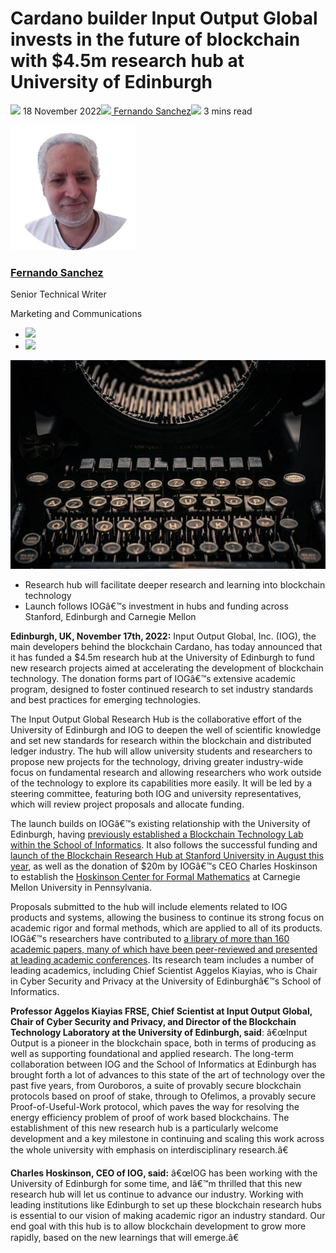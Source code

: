 # Cardano builder Input Output Global invests in the future of blockchain with $4.5m research hub at University of Edinburgh
![](img/2022-11-18-cardano-builder-input-output-global-invests-in-the-future-of-blockchain-with-4-5m-research-hub-at-university-of-edinburgh.002.png) 18 November 2022![](img/2022-11-18-cardano-builder-input-output-global-invests-in-the-future-of-blockchain-with-4-5m-research-hub-at-university-of-edinburgh.002.png)[ Fernando Sanchez](/en/blog/authors/fernando-sanchez/page-1/)![](img/2022-11-18-cardano-builder-input-output-global-invests-in-the-future-of-blockchain-with-4-5m-research-hub-at-university-of-edinburgh.003.png) 3 mins read

![Fernando Sanchez](img/2022-11-18-cardano-builder-input-output-global-invests-in-the-future-of-blockchain-with-4-5m-research-hub-at-university-of-edinburgh.004.png)[](/en/blog/authors/fernando-sanchez/page-1/)
### [**Fernando Sanchez**](/en/blog/authors/fernando-sanchez/page-1/)
Senior Technical Writer

Marketing and Communications

- ![](img/2022-11-18-cardano-builder-input-output-global-invests-in-the-future-of-blockchain-with-4-5m-research-hub-at-university-of-edinburgh.005.png)[](mailto:fernando.sanchez@iohk.io "Email")
- ![](img/2022-11-18-cardano-builder-input-output-global-invests-in-the-future-of-blockchain-with-4-5m-research-hub-at-university-of-edinburgh.006.png)[](https://www.linkedin.com/in/linkedinsanchezf/ "LinkedIn")

![Cardano builder Input Output Global invests in the future of blockchain with $4.5m research hub at University of Edinburgh](img/2022-11-18-cardano-builder-input-output-global-invests-in-the-future-of-blockchain-with-4-5m-research-hub-at-university-of-edinburgh.007.jpeg)

- Research hub will facilitate deeper research and learning into blockchain technology
- Launch follows IOGâ€™s investment in hubs and funding across Stanford, Edinburgh and Carnegie Mellon

**Edinburgh, UK, November 17th, 2022:** Input Output Global, Inc. (IOG), the main developers behind the blockchain Cardano, has today announced that it has funded a $4.5m research hub at the University of Edinburgh to fund new research projects aimed at accelerating the development of blockchain technology. The donation forms part of IOGâ€™s extensive academic program, designed to foster continued research to set industry standards and best practices for emerging technologies. 

The Input Output Global Research Hub is the collaborative effort of the University of Edinburgh and IOG to deepen the well of scientific knowledge and set new standards for research within the blockchain and distributed ledger industry. The hub will allow university students and researchers to propose new projects for the technology, driving greater industry-wide focus on fundamental research and allowing researchers who work outside of the technology to explore its capabilities more easily. It will be led by a steering committee, featuring both IOG and university representatives, which will review project proposals and allocate funding. 

The launch builds on IOGâ€™s existing relationship with the University of Edinburgh, having [previously established a Blockchain Technology Lab within the School of Informatics](https://www.ed.ac.uk/informatics/news-events/stories/2017/beyond-bitcoiniohk-and-university-of-edinburgh). It also follows the successful funding and [launch of the Blockchain Research Hub at Stanford University in August this year](https://iohk.io/en/blog/posts/2022/08/30/input-output-global-s-4-5m-blockchain-research-hub-at-stanford-university/), as well as the donation of $20m by IOGâ€™s CEO Charles Hoskinson to establish the [Hoskinson Center for Formal Mathematics](https://www.cmu.edu/news/stories/archives/2021/september/hoskinson-center-for-formal-mathematics.html) at Carnegie Mellon University in Pennsylvania.

Proposals submitted to the hub will include elements related to IOG products and systems, allowing the business to continue its strong focus on academic rigor and formal methods, which are applied to all of its products. IOGâ€™s researchers have contributed to [a library of more than 160 academic papers, many of which have been peer-reviewed and presented at leading academic conferences](https://iohk.io/en/research/library/). Its research team includes a number of leading academics, including Chief Scientist Aggelos Kiayias, who is Chair in Cyber Security and Privacy at the University of Edinburghâ€™s School of Informatics. 

**Professor Aggelos Kiayias FRSE, Chief Scientist at Input Output Global, Chair of Cyber Security and Privacy, and Director of the Blockchain Technology Laboratory at the University of Edinburgh, said**: â€œInput Output is a pioneer in the blockchain space, both in terms of producing as well as supporting foundational and applied research. The long-term collaboration between IOG and the School of Informatics at Edinburgh has brought forth a lot of advances to this state of the art of technology over the past five years, from Ouroboros, a suite of provably secure blockchain protocols based on proof of stake, through to Ofelimos, a provably secure Proof-of-Useful-Work protocol, which paves the way for resolving the energy efficiency problem of proof of work based blockchains. The establishment of this new research hub is a particularly welcome development and a key milestone in continuing and scaling this work across the whole university with emphasis on interdisciplinary research.â€

**Charles Hoskinson, CEO of IOG, said:** â€œIOG has been working with the University of Edinburgh for some time, and Iâ€™m thrilled that this new research hub will let us continue to advance our industry. Working with leading institutions like Edinburgh to set up these blockchain research hubs is essential to our vision of making academic rigor an industry standard. Our end goal with this hub is to allow blockchain development to grow more rapidly, based on the new learnings that will emerge.â€
